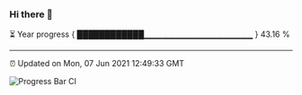 ### Hi there 👋

⏳ Year progress { ████████████▁▁▁▁▁▁▁▁▁▁▁▁▁▁▁▁▁▁ } 43.16 %

---

⏰ Updated on Mon, 07 Jun 2021 12:49:33 GMT

![Progress Bar CI](https://github.com/liununu/liununu/workflows/Progress%20Bar%20CI/badge.svg)
